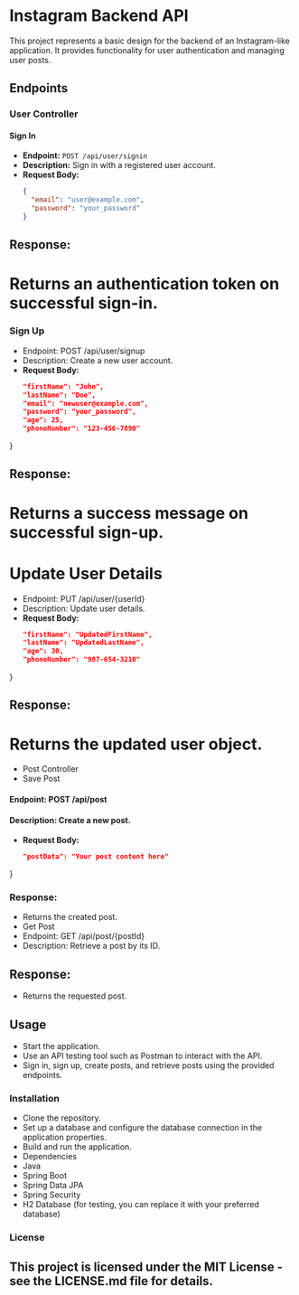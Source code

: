 # Instagram Backend API

This project represents a basic design for the backend of an Instagram-like application. It provides functionality for user authentication and managing user posts.

## Endpoints

### User Controller

#### Sign In
- **Endpoint:** `POST /api/user/signin`
- **Description:** Sign in with a registered user account.
- **Request Body:**
  ```json
  {
    "email": "user@example.com",
    "password": "your_password"
  }
## Response:
 # Returns an authentication token on successful sign-in.

 
### Sign Up
- Endpoint: POST /api/user/signup 
- Description: Create a new user account.
- **Request Body:**
  ```json {
  "firstName": "John",
  "lastName": "Doe",
  "email": "newuser@example.com",
  "password": "your_password",
  "age": 25,
  "phoneNumber": "123-456-7890"
}

## Response:
# Returns a success message on successful sign-up.

# Update User Details
- Endpoint: PUT /api/user/{userId}
- Description: Update user details.
- **Request Body:**
  ```json {
  "firstName": "UpdatedFirstName",
  "lastName": "UpdatedLastName",
  "age": 30,
  "phoneNumber": "987-654-3210"
}

## Response:
# Returns the updated user object.
- Post Controller
- Save Post
#### Endpoint: POST /api/post
#### Description: Create a new post.
- **Request Body:**
  ```json {
  "postData": "Your post content here"
}

### Response:
- Returns the created post.
- Get Post
- Endpoint: GET /api/post/{postId}
- Description: Retrieve a post by its ID.
## Response:
- Returns the requested post.
## Usage
- Start the application.
- Use an API testing tool such as Postman to interact with the API.
- Sign in, sign up, create posts, and retrieve posts using the provided endpoints.
### Installation
- Clone the repository.
- Set up a database and configure the database connection in the application properties.
- Build and run the application.
- Dependencies
- Java
- Spring Boot
- Spring Data JPA
- Spring Security
- H2 Database (for testing, you can replace it with your preferred database)

### License
## This project is licensed under the MIT License - see the LICENSE.md file for details.

